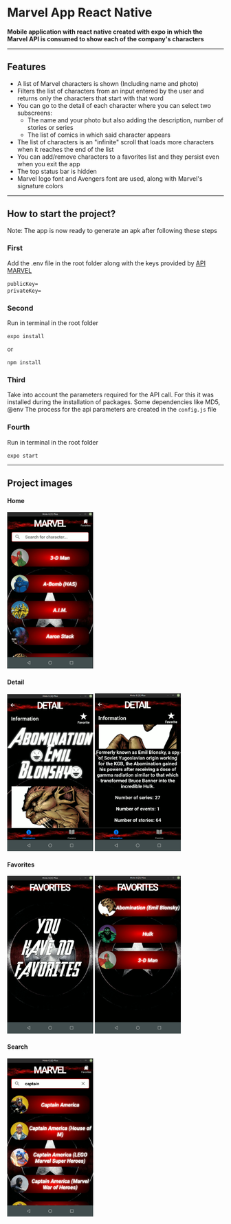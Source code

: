 # **Marvel App React Native**

**Mobile application with react native created with expo in which the Marvel API is consumed to show each of the company's characters**

___
## Features

- A list of Marvel characters is shown (Including name and photo)
- Filters the list of characters from an input entered by the user and returns only the characters that start with that word
- You can go to the detail of each character where you can select two subscreens:
    - The name and your photo but also adding the description, number of stories or series
    - The list of comics in which said character appears
- The list of characters is an "infinite" scroll that loads more characters when it reaches the end of the list
- You can add/remove characters to a favorites list and they persist even when you exit the app
- The top status bar is hidden
- Marvel logo font and Avengers font are used, along with Marvel's signature colors

___
## How to start the project?

Note: The app is now ready to generate an apk after following these steps
### First

Add the .env file in the root folder along with the keys provided by [API MARVEL](https://developer.marvel.com/)

~~~
publicKey=
privateKey=
~~~

### Second

Run in terminal in the root folder
~~~
expo install
~~~ 
or
~~~
npm install
~~~

### Third

Take into account the parameters required for the API call. For this it was installed during the installation of packages. Some dependencies like MD5, @env
The process for the api parameters are created in the `config.js` file

### Fourth

Run in terminal in the root folder

~~~
expo start
~~~

___

## Project images

<h4>Home</h4>
<img src="./extra/Home.png" alt="drawing" width="200"/>
<br>
<h4>Detail</h4>
<img src="./extra/Detail.png" alt="drawing" width="200"/> <img src="./extra/Detail2.png" alt="drawing" width="200"/>
<br>
<h4>Favorites</h4>
<img src="./extra/NoFavorites.png" alt="drawing" width="200"/> <img src="./extra/WhithFavorites.png" alt="drawing" width="200"/>
<br>
<h4>Search</h4>
<img src="./extra/Search.png" alt="drawing" width="200"/>